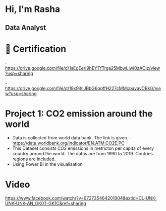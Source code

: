 # Hi, I'm Rasha 
## Data Analyst
# 📜 Certification

-https://drive.google.com/file/d/1sEgEeri9hEYTfTrga25MbwLlwi0zACIz/view?usp=sharing

-https://drive.google.com/file/d/18x9jhIJBbG6qqffH227cMMcpayavCBkG/view?usp=sharing

# Project 1: CO2 emission around the world
* Data is collected from world data bank. The link is given. 
-https://data.worldbank.org/indicator/EN.ATM.CO2E.PC
* This Dataset consists CO2 emissions in metricton per capita of every country around the world. The datas are from 1990 to 2019. Coutries regions are included.
* Using Power Bi in the visualisation
# Video
https://www.facebook.com/watch/?v=672735464201004&extid=CL-UNK-UNK-UNK-AN_GK0T-GK1C&ref=sharing
